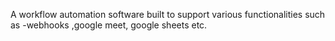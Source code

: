 A workflow automation software built to support various functionalities such as -webhooks ,google meet, google sheets etc.
